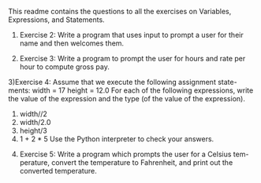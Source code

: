 This readme contains the questions to all the exercises on Variables, Expressions, and Statements.

1) Exercise 2: Write a program that uses input to prompt a user for their
name and then welcomes them.

2) Exercise 3: Write a program to prompt the user for hours and rate per
hour to compute gross pay.

3)Exercise 4: Assume that we execute the following assignment state-
ments:
width = 17
height = 12.0
For each of the following expressions, write the value of the expression and the
type (of the value of the expression).
1. width//2
2. width/2.0
3. height/3
4. 1 + 2 * 5
Use the Python interpreter to check your answers.

4) Exercise 5: Write a program which prompts the user for a Celsius tem-
perature, convert the temperature to Fahrenheit, and print out the
converted temperature.
